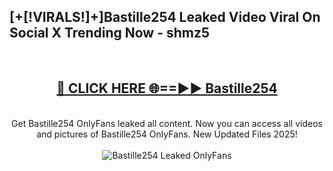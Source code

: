 <h2>[+[!VIRALS!]+]Bastille254 Leaked Video Viral On Social X Trending Now - shmz5</h2>
<br>
<div align="center">
<h2><a href="https://libra.edu.pl?Bastille254" rel="nofollow">🔴 CLICK HERE 🌐==►► Bastille254</a></h2>
<br>
Get Bastille254 OnlyFans leaked all content. Now you can access all videos and pictures of Bastille254 OnlyFans. New Updated Files 2025!
<br>
<br>
<a href="https://libra.edu.pl?Bastille254" rel="nofollow" data-target="animated-image.originalLink"><img src="https://i.ibb.co.com/WyWwxjT/player-gif2.gif" alt="Bastille254 Leaked OnlyFans" style="max-width: 100%; display: inline-block;" data-target="animated-image.originalImage"></a>
</div>
<br>